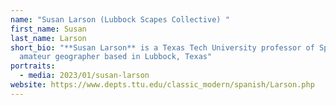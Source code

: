 ```yaml
---
name: "Susan Larson (Lubbock Scapes Collective) "
first_name: Susan
last_name: Larson
short_bio: "**Susan Larson** is a Texas Tech University professor of Spanish and
  amateur geographer based in Lubbock, Texas"
portraits:
  - media: 2023/01/susan-larson
website: https://www.depts.ttu.edu/classic_modern/spanish/Larson.php
---
```

